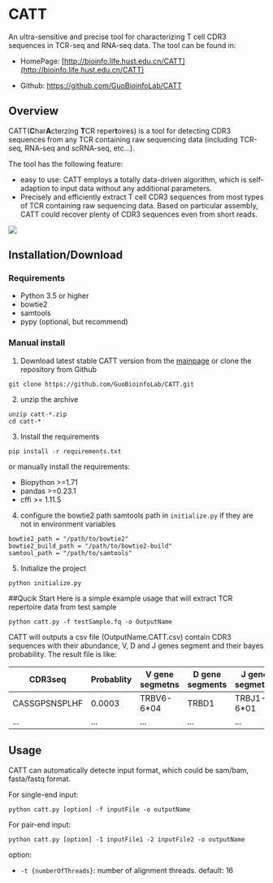 # CATT
An ultra-sensitive and precise tool for characterizing T cell CDR3 sequences in TCR-seq and RNA-seq data. The tool can be found in:

* HomePage: [http://bioinfo.life.hust.edu.cn/CATT](http://bioinfo.life.hust.edu.cn/CATT)

* Github: https://github.com/GuoBioinfoLab/CATT

## Overview

CATT(**C**har**A**cterzing **T**CR reper**t**oires) is a tool for detecting CDR3 sequences from any TCR containing raw sequencing data (including TCR-seq, RNA-seq and scRNA-seq, etc...). 

The tool has the following feature:
* easy to use: CATT employs a totally data-driven algorithm, which is self-adaption to input data without any additional parameters.
* Precisely and efficiently extract T cell CDR3 sequences from most types of TCR containing raw sequencing data. Based on particular assembly, CATT could recover plenty of CDR3 sequences even from short reads.




![](http://23.106.150.157/liuchengjiantu.jpg)


## Installation/Download

### Requirements


* Python 3.5 or higher
* bowtie2
* samtools
* pypy (optional, but recommend)

### Manual install
1. Download latest stable CATT version from the [mainpage](http://23.106.150.157/CATT_1.0.zip) or clone the repository from Github
```
git clone https://github.com/GuoBioinfoLab/CATT.git
```

2. unzip the archive 
```
unzip catt-*.zip
cd catt-*
```
3. Install the requirements 
``` 
pip install -r requirements.txt
```
or manually install the requirements:

* Biopython >=1.71
* pandas >=0.23.1
* cffi >= 1.11.5

4. configure the bowtie2 path samtools path in `initialize.py` if they are not in environment variables 

```
bowtie2_path = "/path/to/bowtie2"
bowtie2_build_path = "/path/to/bowtie2-build"
samtool_path = "/path/to/samtools"
```
5. Initialize the project 
```
python initialize.py
```




##Qucik Start
Here is a simple example usage that will extract TCR repertoire data from test sample
```
python catt.py -f testSample.fq -o OutputName
```
CATT will outputs a csv file (OutputName.CATT.csv) contain CDR3 sequences with their abundance, V, D and J genes segment and their bayes probability. The result file is like:

| CDR3seq | Probablity | V gene segmetns | D gene segments | J gene segmetns | Frequency |
| --- | --- | --- | --- | --- | --- |
| CASSGPSNSPLHF |0.0003 | TRBV6-6*04 | TRBD1 | TRBJ1-6*01 |14 |
| ... |... | ... | ... | ... |... |

## Usage
CATT can automatically detecte input format, which could be sam/bam, fasta/fastq format.

For single-end input:
```
python catt.py [option] -f inputFile -o outputName
```

For pair-end input:
```
python catt.py [option] -1 inputFile1 -2 inputFile2 -o outputName
```


option:
* `-t {numberOfThreads}`: number of alignment threads. default: 16